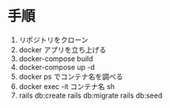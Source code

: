 # 手順
1. リポジトリをクローン
1. docker アプリを立ち上げる
1. docker-compose build
1. docker-compose up -d
1. docker ps でコンテナ名を調べる
1. docker exec -it コンテナ名 sh
1. rails db:create
rails db:migrate
rails db:seed
